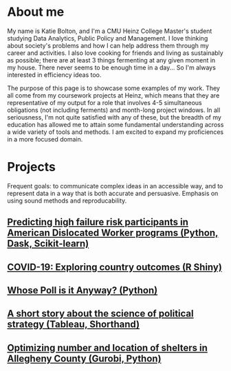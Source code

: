 # About me
My name is Katie Bolton, and I'm a CMU Heinz College Master's student studying Data Analytics, Public Policy and Management. I love thinking about society's problems and how I can help address them through my career and activities. I also love cooking for friends and living as sustainably as possible; there are at least 3 things fermenting at any given moment in my house. There never seems to be enough time in a day... So I'm always interested in efficiency ideas too.

The purpose of this page is to showcase some examples of my work. They all come from my coursework projects at Heinz, which means that they are representative of my output for a role that involves 4-5 simultaneous obligations (not including ferments) and month-long project windows. In all seriousness, I'm not quite satisfied with any of these, but the breadth of my education has allowed me to attain some fundamental understanding across a wide variety of tools and methods. I am excited to expand my proficiences in a more focused domain. 

# Projects
Frequent goals: to communicate complex ideas in an accessible way, and to represent data in a way that is both accurate and persuasive. Emphasis on using sound methods and reproducability. 

## [Predicting high failure risk participants in American Dislocated Worker programs (Python, Dask, Scikit-learn)](https://drive.google.com/file/d/14YlSZQm8eM7IiXSoeNS732KwCv2ff-qn/view?usp=sharing)
## [COVID-19: Exploring country outcomes (R Shiny)](https://kbolton.shinyapps.io/covid-by-country/)
## [Whose Poll is it Anyway? (Python)](https://colab.research.google.com/drive/1QD6J-DCYqU1jcpsUbYCGKKcFjEX-lNAV?usp=sharing)
## [A short story about the science of political strategy (Tableau, Shorthand)](https://carnegiemellon.shorthandstories.com/winning-elections/index.html)
## [Optimizing number and location of shelters in Allegheny County (Gurobi, Python)](https://docs.google.com/document/d/1YFhkHIGSuUsKbvFQ_Ne-rYCPer9sy95KlM1wICDaKcU/edit?usp=sharing)


